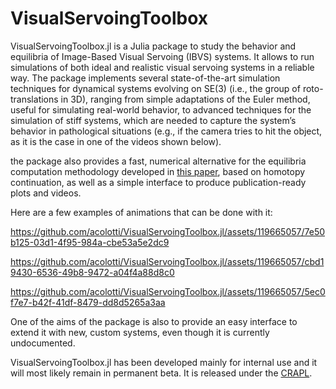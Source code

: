# VisualServoingToolbox

VisualServoingToolbox.jl is a Julia package to study the behavior and equilibria of Image-Based Visual Servoing (IBVS) systems. It allows to run simulations of both ideal and realistic visual servoing systems in a reliable way. The package implements several state-of-the-art simulation techniques for dynamical systems evolving on SE(3) (i.e., the group of roto-translations in 3D), ranging from simple adaptations of the Euler method, useful for simulating real-world behavior, to advanced techniques for the simulation of stiff systems, which are needed to capture the system’s behavior in pathological situations (e.g., if the camera tries to hit the object, as it is the case in one of the videos shown below).

the package also provides a fast, numerical alternative for the equilibria computation methodology developed in [this paper](https://hal.science/hal-04628273v1), based on homotopy continuation, as well as a simple interface to produce publication-ready plots and videos.

Here are a few examples of animations that can be done with it:

https://github.com/acolotti/VisualServoingToolbox.jl/assets/119665057/7e50b125-03d1-4f95-984a-cbe53a5e2dc9

https://github.com/acolotti/VisualServoingToolbox.jl/assets/119665057/cbd19430-6536-49b8-9472-a04f4a88d8c0

https://github.com/acolotti/VisualServoingToolbox.jl/assets/119665057/5ec0f7e7-b42f-41df-8479-dd8d5265a3aa

One of the aims of the package is also to provide an easy interface to extend it with new, custom systems, even though it is currently undocumented.

VisualServoingToolbox.jl has been developed mainly for internal use and it will most likely remain in permanent beta. It is released under the [CRAPL](https://matt.might.net/articles/crapl/).
